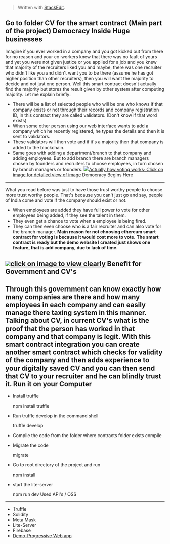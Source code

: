 ﻿> Written with [StackEdit](https://stackedit.io/).

**Go to folder CV for the smart contract (Main part of the project)**
Democracy Inside Huge businesses
-------------------------------------------------
Imagine if you ever worked in a company and you got kicked out from there for no reason and your co-workers knew that there was no fault of yours and yet you were not given justice or you applied for a job and you knew that majority of the recruiters liked you and maybe, there was one recruiter who didn't like you and didn't want you to be there (assume he has got higher position than other recruiters), then you will want the majority to decide and not just one person. Well this smart contract doesn't actually find the majority but stores the result given by other system after computing majority. Let me explain briefly:

 - There will be a list of selected people who will be one who knows if that company exists or not through their records and company registration ID, in this contract they are called validators. (Don't know if that word exists)
 - When some other person using our web interface wants to add a company which he recently registered, he types the details and then it is sent to validators.
 - These validators will then vote and if it's a majority then that company is added to the blockchain.
 - Same goes with adding a department/branch to that company and adding employees. But to add branch there are branch managers chosen by founders and recruiters to choose employees, in turn chosen by branch managers or founders.
 <a href="http://uploads.im/gFNDU.png"><img src="http://sn.uploads.im/t/gFNDU.png" border="0" />Actually how voting works; Click on image for detailed view of image</a>
Democracy Begins Here
---------------------------------
What you read before was just to have those trust worthy people to choose more trust worthy people. That's because you can't just go and say, people of India come and vote if the company should exist or not. 
 - When employees are added they have full power to vote for other         employees being added, if they see the talent in them.
 - They even get a chance to vote when a employee is being fired.
 - They can then even choose who is a fair recruiter and can also vote for the branch manager.
 **Main reason for not choosing ethereum smart contract for voting is because it would cost more to vote.**
 **The smart contract is ready but the demo website I created just shows one feature, that is add company, due to lack of time.**
 
<a href="http://uploads.im/Xo2VH.png"><img src="http://sn.uploads.im/t/Xo2VH.png" border="0" />click on image to view clearly</a>
 Benefit for Government and CV's
---------------------------------------------
Through this government can know exactly how many companies are there and how many employees in each company and can easily manage there taxing system in this manner.
**Talking about CV,  in current CV's what is the proof that the person has worked in that company and that company is legit. With this smart contract integration you can create another smart contract which checks for validity of the company and then adds experience to your digitally saved CV and you can then send that CV to your recruiter and he can blindly trust it.** 
Run it on your Computer
------------------------------------
 - Install truffle
 

    npm install truffle

 - Run truffle develop in the command shell
   

    truffle develop

 - Compile the code from the folder where contracts folder exists
    compile
 - Migrate the code
   

    migrate

 - Go to root directory of the project and run
   

    npm install

 - start the lite-server
   

    npm run dev
Used API's / OSS
-----------------------

 - Truffle
 - Solidity
 - Meta Mask
 - Lite-Server
 - Firebase
 - <a href="https://github.com/gokulkrishh/demo-progressive-web-app">Demo-Progressive Web app</a>
 
